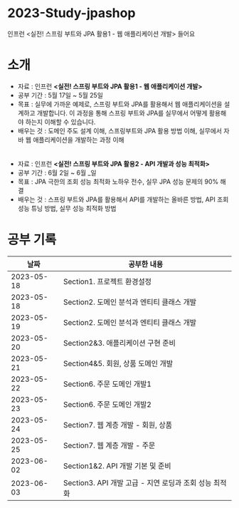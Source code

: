# 2023-Study-jpashop
인프런 &lt;실전! 스프링 부트와 JPA 활용1 - 웹 애플리케이션 개발> 들어요

# 소개
- 자료 : 인프런 **<실전! 스프링 부트와 JPA 활용1 - 웹 애플리케이션 개발>**<br>
- 공부 기간 : 5월 17일 ~ 5월 25일<br>
- 목표 : 실무에 가까운 예제로, 스프링 부트와 JPA를 활용해서 웹 애플리케이션을 설계하고 개발합니다. 이 과정을 통해 스프링 부트와 JPA를 실무에서 어떻게 활용해야 하는지 이해할 수 있습니다.<br>
- 배우는 것 : 도메인 주도 설계 이해, 스프링부트와 JPA 활용 방법 이해, 실무에서 자바 웹 애플리케이션을 개발하는 과정 이해<br>
<br><br>
- 자료 : 인프런 **<실전! 스프링 부트와 JPA 활용2 - API 개발과 성능 최적화>**
- 공부 기간 : 6월 2일 ~ 6월 _일
- 목표 : JPA 극한의 조회 성능 최적화 노하우 전수, 실무 JPA 성능 문제의 90% 해결
- 배우는 것 : 스프링 부트와 JPA를 활용해서 API를 개발하는 올바른 방법, API 조회 성능 튜닝 방법, 실무 성능 최적화 방법


# 공부 기록

| 날짜         | 공부한 내용                                 |
|------------|----------------------------------------|
| 2023-05-18 | Section1. 프로젝트 환경설정                    |
| 2023-05-18 | Section2. 도메인 분석과 엔티티 클래스 개발           |
| 2023-05-19 | Section2. 도메인 분석과 엔티티 클래스 개발           |
| 2023-05-20 | Section2&3. 애플리케이션 구현 준비               |
| 2023-05-21 | Section4&5. 회원, 상품 도메인 개발              |
| 2023-05-22 | Section6. 주문 도메인 개발1                   |
| 2023-05-23 | Section6. 주문 도메인 개발2                   |
| 2023-05-24 | Section7. 웹 계층 개발 - 회원, 상품             |
| 2023-05-25 | Section7. 웹 계층 개발 - 주문                 |
| 2023-06-02 | Section1&2. API 개발 기본 및 준비             |
| 2023-06-03 | Section3. API 개발 고급 - 지연 로딩과 조회 성능 최적화 |
